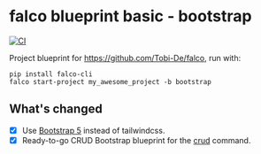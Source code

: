 # falco blueprint basic - bootstrap

[![CI](https://github.com/Tobi-De/falco_blueprint_basic/actions/workflows/ci.yml/badge.svg)](https://github.com/Tobi-De/falco_blueprint_basic/actions/workflows/ci.yml)

Project blueprint for https://github.com/Tobi-De/falco, run with:

```shell
pip install falco-cli
falco start-project my_awesome_project -b bootstrap
```

## What's changed

- [x] Use [Bootstrap 5](https://getbootstrap.com/) instead of tailwindcss.
- [x] Ready-to-go CRUD Bootstrap blueprint for the [crud](https://falco.oluwatobi.dev/the_cli/crud.html) command.

